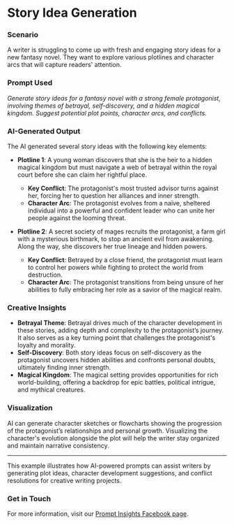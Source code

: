 # Story Idea Generation

### Scenario
A writer is struggling to come up with fresh and engaging story ideas for a new fantasy novel. They want to explore various plotlines and character arcs that will capture readers' attention.

### Prompt Used
*Generate story ideas for a fantasy novel with a strong female protagonist, involving themes of betrayal, self-discovery, and a hidden magical kingdom. Suggest potential plot points, character arcs, and conflicts.*

### AI-Generated Output
The AI generated several story ideas with the following key elements:
- **Plotline 1**: A young woman discovers that she is the heir to a hidden magical kingdom but must navigate a web of betrayal within the royal court before she can claim her rightful place.
  - **Key Conflict**: The protagonist's most trusted advisor turns against her, forcing her to question her alliances and inner strength.
  - **Character Arc**: The protagonist evolves from a naïve, sheltered individual into a powerful and confident leader who can unite her people against the looming threat.
  
- **Plotline 2**: A secret society of mages recruits the protagonist, a farm girl with a mysterious birthmark, to stop an ancient evil from awakening. Along the way, she discovers her true lineage and hidden powers.
  - **Key Conflict**: Betrayed by a close friend, the protagonist must learn to control her powers while fighting to protect the world from destruction.
  - **Character Arc**: The protagonist transitions from being unsure of her abilities to fully embracing her role as a savior of the magical realm.

### Creative Insights
- **Betrayal Theme**: Betrayal drives much of the character development in these stories, adding depth and complexity to the protagonist’s journey. It also serves as a key turning point that challenges the protagonist's loyalty and morality.
- **Self-Discovery**: Both story ideas focus on self-discovery as the protagonist uncovers hidden abilities and confronts personal doubts, ultimately finding inner strength.
- **Magical Kingdom**: The magical setting provides opportunities for rich world-building, offering a backdrop for epic battles, political intrigue, and mythical creatures.

### Visualization
AI can generate character sketches or flowcharts showing the progression of the protagonist’s relationships and personal growth. Visualizing the character's evolution alongside the plot will help the writer stay organized and maintain narrative consistency.

---

This example illustrates how AI-powered prompts can assist writers by generating plot ideas, character development suggestions, and conflict resolutions for creative writing projects.

### Get in Touch
For more information, visit our [Prompt Insights Facebook page](https://www.facebook.com/promptinsites).
